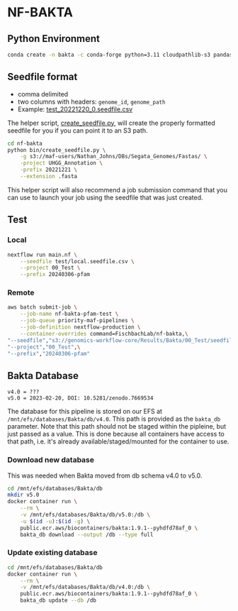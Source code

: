 # NF-BAKTA

## Python Environment

```bash
conda create -n bakta -c conda-forge python=3.11 cloudpathlib-s3 pandas notebook fsspec s3fs=2023.3.0
```

## Seedfile format

- comma delimited
- two columns with headers: `genome_id`, `genome_path`
- Example: [test_20221220_0.seedfile.csv](test/test_20221220_0.seedfile.csv)

The helper script, [create_seedfile.py](bin/create_seedfile.py), will create the properly formatted seedfile for you if you can point it to an S3 path.

```bash
cd nf-bakta
python bin/create_seedfile.py \
    -g s3://maf-users/Nathan_Johns/DBs/Segata_Genomes/Fastas/ \
    -project UHGG_Annotation \
    -prefix 20221221 \
    --extension .fasta
```

This helper script will also recommend a job submission command that you can use to launch your job using the seedfile that was just created.

## Test

### Local
```bash
nextflow run main.nf \
    --seedfile test/local.seedfile.csv \
    --project 00_Test \
    --prefix 20240306-pfam
```

### Remote

```bash
aws batch submit-job \
    --job-name nf-bakta-pfam-test \
    --job-queue priority-maf-pipelines \
    --job-definition nextflow-production \
    --container-overrides command=FischbachLab/nf-bakta,\
"--seedfile","s3://genomics-workflow-core/Results/Bakta/00_Test/seedfiles/test_20221220_1.seedfile.csv",\
"--project","00_Test",\
"--prefix","20240306-pfam"
```

## Bakta Database

```text
v4.0 = ???
v5.0 = 2023-02-20, DOI: 10.5281/zenodo.7669534
```

The database for this pipeline is stored on our EFS at `/mnt/efs/databases/Bakta/db/v4.0`. This path is provided as the `bakta_db` parameter. Note that this path should not be staged within the pipleine, but just passed as a value. This is done because all containers have access to that path, i.e. it's already available/staged/mounted for the container to use.

### Download new database

This was needed when Bakta moved from db schema v4.0 to v5.0.

```bash
cd /mnt/efs/databases/Bakta/db
mkdir v5.0
docker container run \
    --rm \
    -v /mnt/efs/databases/Bakta/db/v5.0:/db \
    -u $(id -u):$(id -g) \
    public.ecr.aws/biocontainers/bakta:1.9.1--pyhdfd78af_0 \
    bakta_db download --output /db --type full
```

### Update existing database

```bash
cd /mnt/efs/databases/Bakta/db
docker container run \
    --rm \
    -v /mnt/efs/databases/Bakta/db/v4.0:/db \
    public.ecr.aws/biocontainers/bakta:1.9.1--pyhdfd78af_0 \
    bakta_db update --db /db
```
